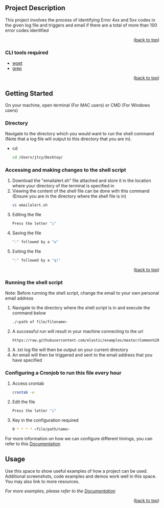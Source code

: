 

<!-- ABOUT THE PROJECT -->
## Project Description

This project involves the process of identifying Error 4xx and 5xx codes in the given log file and triggers and email if there are a total of more than 100 error codes identified

<p align="right">(<a href="#top">back to top</a>)</p>



### CLI tools required

* [wget](https://www.howtogeek.com/281663/how-to-use-wget-the-ultimate-command-line-downloading-tool/#:~:text=macOS%20systems%20do%20not%20come,install%20wget%20in%20the%20Terminal.![image](https://user-images.githubusercontent.com/83501266/145352484-96d97199-de1e-45b7-8a21-a29bafd5d44c.png))
* [grep](https://en.wikipedia.org/wiki/Grep)


<p align="right">(<a href="#top">back to top</a>)</p>



<!-- GETTING STARTED -->
## Getting Started

On your machine, open terminal (For MAC users) or CMD (For Windows users)

### Directory 

Navigate to the directory which you would want to run the shell command (Note that a log file will output to this directory that you are in).
* cd
  ```sh
  cd /Users/jtcy/Desktop/
  ```

### Accessing and making changes to the shell script

1. Download the "emailalert.sh" file attached and store it in the location where your directory of the terminal is specified in 
2. Viewing the content of the shell file can be done with this command (Ensure you are in the directory where the shell file is in)
   ```sh
   vi emailalert.sh
   ```
3. Editing the file
   ```sh
   Press the letter "i" 
   ```
4. Saving the file
   ```sh
   ":" followed by a "w"
   ```
5. Exiting the file
   ```sh
   ":" followed by a "q!" 
   ```

<p align="right">(<a href="#top">back to top</a>)</p>

### Running the shell script
Note: Before running the shell script, change the email to your own personal email address

1. Navigate to the directory where the shell script is in and execute the command below 
   ```sh
   ./<path of file/filename> 
   ```
2. A successful run will result in your machine connecting to the url  
   ```sh
   https://raw.githubusercontent.com/elastic/examples/master/Common%20Data%20Formats/apache_logs/apache_logs
   ```
4. A .txt log file will then be output on your current directory
5. An email will then be triggered and sent to the email address that you have specified


### Configuring a Cronjob to run this file every hour

1. Access crontab 
   ```sh
   crontab -e
   ```
2. Edit the file
   ```sh
   Press the letter "i"
   ```
3. Key in the configuration required
   ```sh
   0 * * * * <file/path/name>
   ```
For more information on how we can configure different timings, you can refer to this [Documentation](https://www.cyberciti.biz/faq/how-do-i-add-jobs-to-cron-under-linux-or-unix-oses/)


<!-- USAGE EXAMPLES -->
## Usage

Use this space to show useful examples of how a project can be used. Additional screenshots, code examples and demos work well in this space. You may also link to more resources.

_For more examples, please refer to the [Documentation](https://example.com)_

<p align="right">(<a href="#top">back to top</a>)</p>
